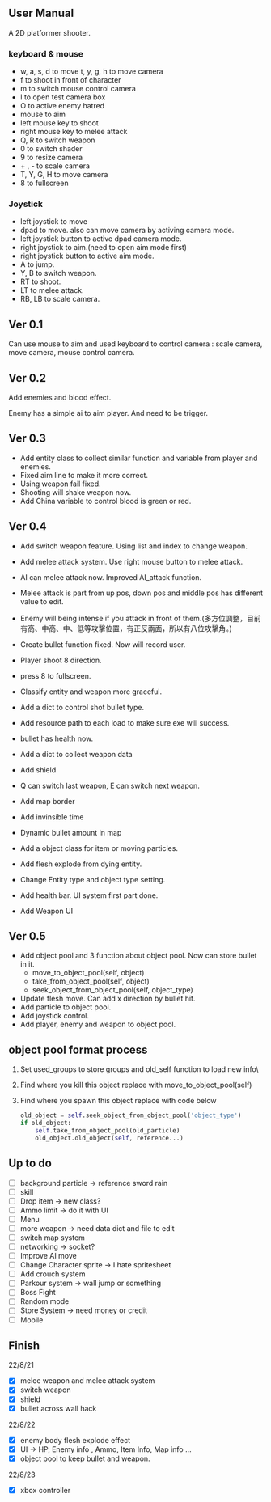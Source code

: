 ## User Manual
A 2D platformer shooter.
### keyboard & mouse

* w, a, s, d to move t, y, g, h to move camera
* f to shoot in front of character
* m to switch mouse control camera
* l to open test camera box
* O to active enemy hatred
* mouse to aim
* left mouse key to shoot
* right mouse key to melee attack
* Q, R to switch weapon
* 0 to switch shader
* 9 to resize camera
* \+ , - to scale camera
* T, Y, G, H to move camera
* 8 to fullscreen 

### Joystick

* left joystick to move
* dpad to move. also can move camera by activing camera mode.
* left joystick button to active dpad camera mode.
* right joystick to aim.(need to open aim mode first)
* right joystick button to active aim mode.
* A to jump.
* Y, B to switch weapon.
* RT to shoot.
* LT to melee attack.
* RB, LB to scale camera.

## Ver 0.1

Can use mouse to aim and used keyboard to control camera : scale camera, move camera, mouse control camera.

## Ver 0.2

Add enemies and blood effect.

Enemy has a simple ai to aim player. And need to be trigger.

## Ver 0.3

* Add entity class to collect similar function and variable from player and enemies.
* Fixed aim line to make it more correct.
* Using weapon fail fixed.
* Shooting will shake weapon now.
* Add China variable to control blood is green or red.

## Ver 0.4

* Add switch weapon feature. Using list and index to change weapon.

* Add melee attack system. Use right mouse button to melee attack.

* AI can melee attack now. Improved AI_attack function.

* Melee attack is part from up pos, down pos and middle pos has different value to edit.

* Enemy will being intense if you attack in front of them.(多方位調整，目前有高、中高、中、低等攻擊位置，有正反兩面，所以有八位攻擊角。)

* Create bullet function fixed. Now will record user.

* Player shoot 8 direction.

* press 8 to fullscreen.

* Classify entity and weapon more graceful.

* Add a dict to control shot bullet type.

* Add resource path to each load to make sure exe will success.

* bullet has health now.

* Add a dict to collect weapon data

* Add shield

* Q can switch last weapon, E can switch next weapon.

* Add map border

* Add invinsible time

* Dynamic bullet amount in map

* Add a object class for item or moving particles.

* Add flesh explode from dying entity.

* Change Entity type and object type setting.

* Add health bar. UI system first part done.

* Add Weapon UI

## Ver 0.5
* Add object pool and 3 function about object pool. Now can store bullet in it.
  * move_to_object_pool(self, object)
  * take_from_object_pool(self, object)
  * seek_object_from_object_pool(self, object_type)
* Update flesh move. Can add x direction by bullet hit.
* Add particle to object pool.
* Add joystick control.
* Add player, enemy and weapon to object pool.
## object pool format process

1. Set used_groups to store groups and old_self function to load new info\

2. Find where you kill this object replace with move_to_object_pool(self)

3. Find where you spawn this object replace with code below

    ```python
    old_object = self.seek_object_from_object_pool('object_type')
    if old_object:
        self.take_from_object_pool(old_particle)
        old_object.old_object(self, reference...)
    ```


## Up to do

- [ ] background particle -> reference sword rain
- [ ] skill
- [ ] Drop item -> new class?
- [ ] Ammo limit -> do it with UI
- [ ] Menu
- [ ] more weapon -> need data dict and file to edit
- [ ] switch map system
- [ ] networking -> socket?
- [ ] Improve AI move
- [ ] Change Character sprite -> I hate spritesheet
- [ ] Add crouch system
- [ ] Parkour system -> wall jump or something
- [ ] Boss Fight
- [ ] Random mode
- [ ] Store System -> need money or credit
- [ ] Mobile

## Finish

22/8/21

- [x] melee weapon and melee attack system
- [x] switch weapon
- [x] shield
- [x] bullet across wall hack

22/8/22

- [x] enemy body flesh explode effect
- [x] UI -> HP, Enemy info , Ammo, Item Info, Map info ...
- [x] object pool to keep bullet and weapon.

22/8/23

- [x] xbox controller
